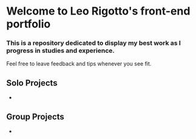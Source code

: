 # Welcome to Leo Rigotto's front-end portfolio

### This is a repository dedicated to display my best work as I progress in studies and experience.
Feel free to leave feedback and tips whenever you see fit.

## Solo Projects

- 

## Group Projects

-
